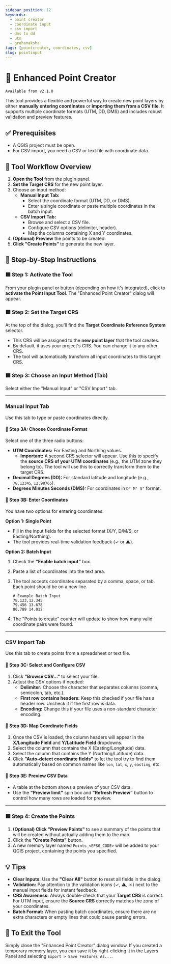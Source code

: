 ```yaml
---
sidebar_position: 12
keywords:
  - point creator
  - coordinate input
  - csv import
  - dms to dd
  - utm
  - gruhanaksha
tags: [pointcreator, coordinates, csv]
slug: pointinput
---
```


# 📍 Enhanced Point Creator

`Available from v2.1.0`

This tool provides a flexible and powerful way to create new point layers by either **manually entering coordinates** or **importing them from a CSV file**. It supports multiple coordinate formats (UTM, DD, DMS) and includes robust validation and preview features.

## ✅ Prerequisites

- A QGIS project must be open.
- For CSV import, you need a CSV or text file with coordinate data.

## 🔄 Tool Workflow Overview

1. **Open the Tool** from the plugin panel.
2. **Set the Target CRS** for the new point layer.
3. Choose an input method:
    - **Manual Input Tab:**
        - Select the coordinate format (UTM, DD, or DMS).
        - Enter a single coordinate or paste multiple coordinates in the batch input.
    - **CSV Import Tab:**
        - Browse and select a CSV file.
        - Configure CSV options (delimiter, header).
        - Map the columns containing X and Y coordinates.
4. **(Optional) Preview** the points to be created.
5. **Click "Create Points"** to generate the new layer.

## 🧭 Step-by-Step Instructions

### 🟩 Step 1: Activate the Tool

From your plugin panel or button (depending on how it's integrated), click to **activate the Point Input Tool**. The "Enhanced Point Creator" dialog will appear.

### 🟩 Step 2: Set the Target CRS

At the top of the dialog, you'll find the **Target Coordinate Reference System** selector.

- This CRS will be assigned to the **new point layer** that the tool creates.
- By default, it uses your project's CRS. You can change it to any other CRS.
- The tool will automatically transform all input coordinates to this target CRS.

### 🟩 Step 3: Choose an Input Method (Tab)

Select either the "Manual Input" or "CSV Import" tab.

---

### Manual Input Tab

Use this tab to type or paste coordinates directly.

#### 🔹 Step 3A: Choose Coordinate Format

Select one of the three radio buttons:

- **UTM Coordinates:** For Easting and Northing values.
  - **Important:** A second CRS selector will appear. Use this to specify the **source CRS of your UTM coordinates** (e.g., the UTM zone they belong to). The tool will use this to correctly transform them to the target CRS.
- **Decimal Degrees (DD):** For standard latitude and longitude (e.g., `78.12345`, `12.98765`).
- **Degrees Minutes Seconds (DMS):** For coordinates in `D° M' S"` format.

#### 🔹 Step 3B: Enter Coordinates

You have two options for entering coordinates:

**Option 1: Single Point**

- Fill in the input fields for the selected format (X/Y, D/M/S, or Easting/Northing).
- The tool provides real-time validation feedback (✓ or ⚠).

**Option 2: Batch Input**

1. Check the **"Enable batch input"** box.
2. Paste a list of coordinates into the text area.
3. The tool accepts coordinates separated by a comma, space, or tab. Each point should be on a new line.

    ```
    # Example Batch Input
    78.123,12.345
    79.456 13.678
    80.789 14.012
    ```

4. The "Points to create" counter will update to show how many valid coordinate pairs were found.

---

### CSV Import Tab

Use this tab to create points from a spreadsheet or text file.

#### 🔹 Step 3C: Select and Configure CSV

1. Click **"Browse CSV..."** to select your file.
2. Adjust the CSV options if needed:
    - **Delimiter:** Choose the character that separates columns (comma, semicolon, tab, etc.).
    - **First row contains headers:** Keep this checked if your file has a header row. Uncheck it if the first row is data.
    - **Encoding:** Change this if your file uses a non-standard character encoding.

#### 🔹 Step 3D: Map Coordinate Fields

1. Once the CSV is loaded, the column headers will appear in the **X/Longitude Field** and **Y/Latitude Field** dropdowns.
2. Select the column that contains the X (Easting/Longitude) data.
3. Select the column that contains the Y (Northing/Latitude) data.
4. Click **"Auto-detect coordinate fields"** to let the tool try to find them automatically based on common names like `lon`, `lat`, `x`, `y`, `easting`, etc.

#### 🔹 Step 3E: Preview CSV Data

- A table at the bottom shows a preview of your CSV data.
- Use the **"Preview limit"** spin box and **"Refresh Preview"** button to control how many rows are loaded for preview.

---

### 🟩 Step 4: Create the Points

1. **(Optional) Click "Preview Points"** to see a summary of the points that will be created without actually adding them to the map.
2. Click the **"Create Points"** button.
3. A new memory layer named `Points_<EPSG_CODE>` will be added to your QGIS project, containing the points you specified.

## 💡 Tips

- **Clear Inputs:** Use the **"Clear All"** button to reset all fields in the dialog.
- **Validation:** Pay attention to the validation icons (✓, ⚠, ✗) next to the manual input fields for instant feedback.
- **CRS Awareness:** Always double-check that your **Target CRS** is correct. For UTM input, ensure the **Source CRS** correctly matches the zone of your coordinates.
- **Batch Format:** When pasting batch coordinates, ensure there are no extra characters or empty lines that could cause parsing errors.

## 🛑 To Exit the Tool

Simply close the "Enhanced Point Creator" dialog window. If you created a temporary memory layer, you can save it by right-clicking it in the Layers Panel and selecting `Export > Save Features As...`.
